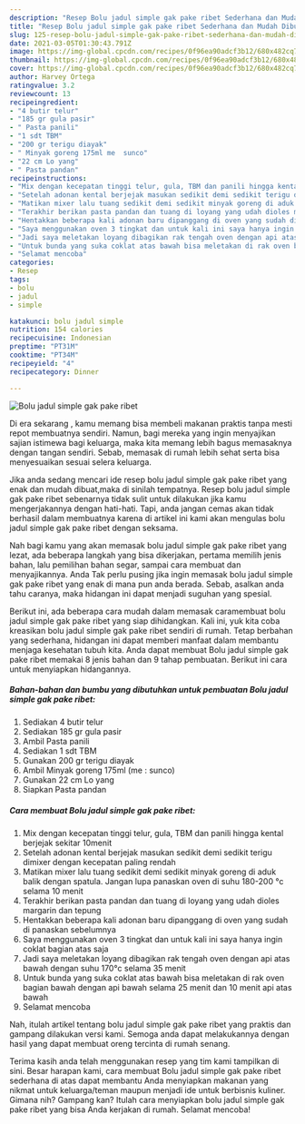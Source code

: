 ```yaml
---
description: "Resep Bolu jadul simple gak pake ribet Sederhana dan Mudah Dibuat"
title: "Resep Bolu jadul simple gak pake ribet Sederhana dan Mudah Dibuat"
slug: 125-resep-bolu-jadul-simple-gak-pake-ribet-sederhana-dan-mudah-dibuat
date: 2021-03-05T01:30:43.791Z
image: https://img-global.cpcdn.com/recipes/0f96ea90adcf3b12/680x482cq70/bolu-jadul-simple-gak-pake-ribet-foto-resep-utama.jpg
thumbnail: https://img-global.cpcdn.com/recipes/0f96ea90adcf3b12/680x482cq70/bolu-jadul-simple-gak-pake-ribet-foto-resep-utama.jpg
cover: https://img-global.cpcdn.com/recipes/0f96ea90adcf3b12/680x482cq70/bolu-jadul-simple-gak-pake-ribet-foto-resep-utama.jpg
author: Harvey Ortega
ratingvalue: 3.2
reviewcount: 13
recipeingredient:
- "4 butir telur"
- "185 gr gula pasir"
- " Pasta panili"
- "1 sdt TBM"
- "200 gr terigu diayak"
- " Minyak goreng 175ml me  sunco"
- "22 cm Lo yang"
- " Pasta pandan"
recipeinstructions:
- "Mix dengan kecepatan tinggi telur, gula, TBM dan panili hingga kental berjejak sekitar 10menit"
- "Setelah adonan kental berjejak masukan sedikit demi sedikit terigu dimixer dengan kecepatan paling rendah"
- "Matikan mixer lalu tuang sedikit demi sedikit minyak goreng di aduk balik dengan spatula. Jangan lupa panaskan oven di suhu 180-200 °c selama 10 menit"
- "Terakhir berikan pasta pandan dan tuang di loyang yang udah dioles margarin dan tepung"
- "Hentakkan beberapa kali adonan baru dipanggang di oven yang sudah di panaskan sebelumnya"
- "Saya menggunakan oven 3 tingkat dan untuk kali ini saya hanya ingin coklat bagian atas saja"
- "Jadi saya meletakan loyang dibagikan rak tengah oven dengan api atas bawah dengan suhu 170°c selama 35 menit"
- "Untuk bunda yang suka coklat atas bawah bisa meletakan di rak oven bagian bawah dengan api bawah selama 25 menit dan 10 menit api atas bawah"
- "Selamat mencoba"
categories:
- Resep
tags:
- bolu
- jadul
- simple

katakunci: bolu jadul simple 
nutrition: 154 calories
recipecuisine: Indonesian
preptime: "PT31M"
cooktime: "PT34M"
recipeyield: "4"
recipecategory: Dinner

---
```



![Bolu jadul simple gak pake ribet](https://img-global.cpcdn.com/recipes/0f96ea90adcf3b12/680x482cq70/bolu-jadul-simple-gak-pake-ribet-foto-resep-utama.jpg)

Di era  sekarang , kamu memang bisa membeli makanan praktis tanpa mesti repot membuatnya sendiri. Namun, bagi mereka yang ingin menyajikan sajian istimewa bagi keluarga, maka kita memang lebih bagus memasaknya dengan tangan sendiri. Sebab, memasak di rumah lebih sehat serta bisa menyesuaikan sesuai selera keluarga.

Jika anda sedang mencari ide resep bolu jadul simple gak pake ribet yang enak dan mudah dibuat,maka di sinilah tempatnya. Resep bolu jadul simple gak pake ribet  sebenarnya tidak sulit untuk dilakukan jika kamu mengerjakannya dengan hati-hati. Tapi, anda jangan cemas akan tidak berhasil dalam membuatnya 
karena di artikel ini kami akan mengulas bolu jadul simple gak pake ribet dengan seksama.  



Nah bagi kamu yang akan memasak bolu jadul simple gak pake ribet yang lezat, ada beberapa langkah yang bisa dikerjakan, pertama memilih jenis bahan, lalu pemilihan bahan segar, sampai cara membuat dan menyajikannya. Anda Tak perlu pusing jika ingin memasak bolu jadul simple gak pake ribet yang enak di mana pun anda berada. Sebab, asalkan anda  tahu caranya, maka hidangan ini dapat menjadi suguhan yang spesial.

Berikut ini, ada beberapa cara mudah dalam memasak caramembuat bolu jadul simple gak pake ribet yang siap dihidangkan. Kali ini, yuk kita coba kreasikan bolu jadul simple gak pake ribet sendiri di rumah. Tetap berbahan yang sederhana, hidangan ini dapat memberi manfaat dalam membantu menjaga kesehatan tubuh kita. Anda dapat membuat Bolu jadul simple gak pake ribet memakai 8 jenis bahan dan 9 tahap pembuatan. Berikut ini cara untuk menyiapkan hidangannya.

<!--inarticleads1-->

##### Bahan-bahan dan bumbu yang dibutuhkan untuk pembuatan Bolu jadul simple gak pake ribet:

1. Sediakan 4 butir telur
1. Sediakan 185 gr gula pasir
1. Ambil  Pasta panili
1. Sediakan 1 sdt TBM
1. Gunakan 200 gr terigu diayak
1. Ambil  Minyak goreng 175ml (me : sunco)
1. Gunakan 22 cm Lo yang
1. Siapkan  Pasta pandan




<!--inarticleads2-->

##### Cara membuat Bolu jadul simple gak pake ribet:

1. Mix dengan kecepatan tinggi telur, gula, TBM dan panili hingga kental berjejak sekitar 10menit
1. Setelah adonan kental berjejak masukan sedikit demi sedikit terigu dimixer dengan kecepatan paling rendah
1. Matikan mixer lalu tuang sedikit demi sedikit minyak goreng di aduk balik dengan spatula. Jangan lupa panaskan oven di suhu 180-200 °c selama 10 menit
1. Terakhir berikan pasta pandan dan tuang di loyang yang udah dioles margarin dan tepung
1. Hentakkan beberapa kali adonan baru dipanggang di oven yang sudah di panaskan sebelumnya
1. Saya menggunakan oven 3 tingkat dan untuk kali ini saya hanya ingin coklat bagian atas saja
1. Jadi saya meletakan loyang dibagikan rak tengah oven dengan api atas bawah dengan suhu 170°c selama 35 menit
1. Untuk bunda yang suka coklat atas bawah bisa meletakan di rak oven bagian bawah dengan api bawah selama 25 menit dan 10 menit api atas bawah
1. Selamat mencoba




Nah, itulah artikel tentang  bolu jadul simple gak pake ribet  yang praktis dan gampang dilakukan versi kami. Semoga anda dapat melakukannya dengan hasil yang dapat membuat oreng tercinta di rumah senang. 

Terima kasih anda telah menggunakan resep yang tim kami tampilkan di sini. Besar harapan kami, cara membuat  Bolu jadul simple gak pake ribet sederhana di atas dapat membantu Anda menyiapkan makanan yang nikmat untuk keluarga/teman maupun menjadi ide untuk berbisnis kuliner. Gimana nih? Gampang kan? Itulah cara menyiapkan bolu jadul simple gak pake ribet yang bisa Anda kerjakan di rumah. Selamat mencoba!

